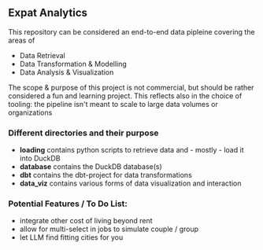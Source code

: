 ## Expat Analytics

This repository can be considered an end-to-end data pipleine covering the areas of
* Data Retrieval
* Data Transformation & Modelling
* Data Analysis & Visualization

The scope & purpose of this project is not commercial, but should be rather considered a fun and learning project.
This reflects also in the choice of tooling: the pipeline isn't meant to scale to large data volumes or organizations

### Different directories and their purpose

- **loading**
    contains python scripts to retrieve data and - mostly - load it into DuckDB
- **database**
    contains the DuckDB database(s)
- **dbt**
    contains the dbt-project for data transformations
- **data_viz**
    contains various forms of data visualization and interaction
<!-- - llm -->


### Potential Features / To Do List:

- integrate other cost of living beyond rent
- allow for multi-select in jobs to simulate couple / group
- let LLM find fitting cities for you